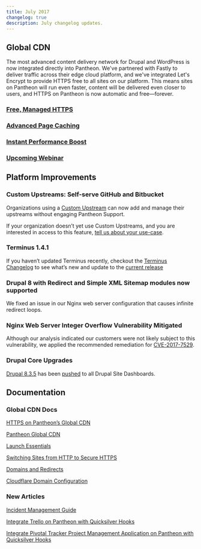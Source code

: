 ```yaml
---
title: July 2017
changelog: true
description: July changelog updates.
---
```


## Global CDN
The most advanced content delivery network for Drupal and WordPress is now integrated directly into Pantheon. We've partnered with Fastly to deliver traffic across their edge cloud platform, and we've integrated Let's Encrypt to provide HTTPS free to all sites on our platform. This means sites on Pantheon will run even faster, content will be delivered even closer to users, and HTTPS on Pantheon is now automatic and free—forever.

### [Free, Managed HTTPS](https://pantheon.io/features/managed-https)
### [Advanced Page Caching](https://pantheon.io/features/advanced-caching)
### [Instant Performance Boost](https://pantheon.io/features/global-cdn)
### [Upcoming Webinar](https://pantheon.io/resources/global-cdn-webinar)
## Platform Improvements
### Custom Upstreams: Self-serve GitHub and Bitbucket
Organizations using a [Custom Upstream](/guides/custom-upstream) can now add and manage their upstreams without engaging Pantheon Support.

If your organization doesn’t yet use Custom Upstreams, and you are interested in access to this feature, [tell us about your use-case](https://pantheon.io/agencies/learn-pantheon?docs).

### Terminus 1.4.1
If you haven’t updated Terminus recently, checkout the [Terminus Changelog](/terminus/updates/#changelog) to see what’s new and update to the [current release](/terminus/updates/#update-to-the-current-release-)
### Drupal 8 with Redirect and Simple XML Sitemap modules now supported
We fixed an issue in our Nginx web server configuration that causes infinite redirect loops.
### Nginx Web Server Integer Overflow Vulnerability Mitigated
Although our analysis indicated our customers were not likely subject to this vulnerability, we applied the recommended remediation for [CVE-2017-7529](https://cve.mitre.org/cgi-bin/cvename.cgi?name=CVE-2017-7529).

### Drupal Core Upgrades
[Drupal 8.3.5](https://www.drupal.org/project/drupal/releases/8.3.5) has been [pushed](https://github.com/pantheon-systems/drops-8/pull/190/commits/5736e0c6dde418547ed95f61ac6b479d7ae17146) to all Drupal Site Dashboards.

## Documentation
### Global CDN Docs
[HTTPS on Pantheon’s Global CDN](/guides/global-cdn/https)

[Pantheon Global CDN](/guides/global-cdn)

[Launch Essentials](/guides/launch)

[Switching Sites from HTTP to Secure HTTPS](/http-to-https)

[Domains and Redirects](/guides/domains)

[Cloudflare Domain Configuration](/cloudflare)

### New Articles
[Incident Management Guide](/guides/pagerduty)

[Integrate Trello on Pantheon with Quicksilver Hooks](/guides/quicksilver/trello)

[Integrate Pivotal Tracker Project Management Application on Pantheon with Quicksilver Hooks](/guides/pivotal-tracker)
